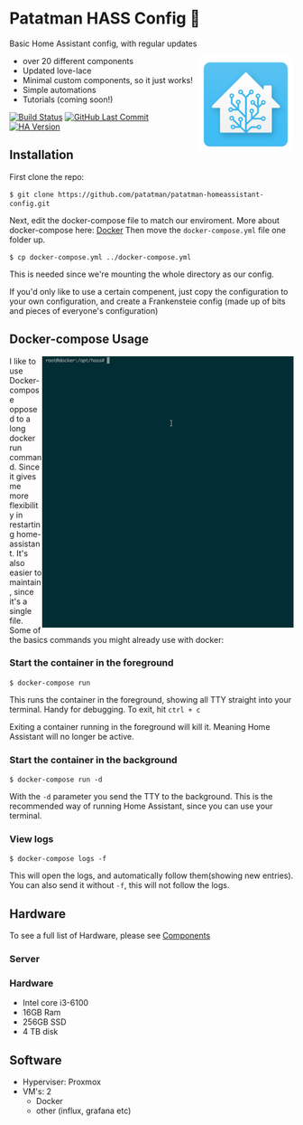 # Patatman HASS Config 🍟

Basic Home Assistant config, with regular updates

<img align="right" src="./.assets/logo.png?raw=true" height="170">

- over 20 different components
- Updated love-lace
- Minimal custom components, so it just works! 
- Simple automations
- Tutorials (coming soon!)

[![Build Status](https://travis-ci.org/patatman/patatman-homeassistant-config.svg?branch=master)](https://travis-ci.org/patatman/patatman-homeassistant-config)
[![GitHub Last Commit](https://img.shields.io/github/last-commit/patatman/patatman-homeassistant-config.svg)](https://img.shields.io/github/last-commit/patatman/patatman-homeassistant-config.svg)
[![HA Version](https://img.shields.io/badge/Home%20Assistant-0.84.6-blue.svg)](https://img.shields.io/badge/Home%20Assistant-0.84.6-blue.svg)

## Installation
First clone the repo: 
```
$ git clone https://github.com/patatman/patatman-homeassistant-config.git
```
Next, edit the docker-compose file to match our enviroment. More about docker-compose here: [Docker](https://www.home-assistant.io/docs/installation/docker/)
Then move the `docker-compose.yml` file one folder up.
```
$ cp docker-compose.yml ../docker-compose.yml
```
This is needed since we're mounting the whole directory as our config.

If you'd only like to use a certain compenent, just copy the configuration to your own configuration, and create a Frankensteie config (made up of bits and pieces of everyone's configuration)

## Docker-compose Usage

<img align="right" src="./.assets/hass-docker-compose.gif?raw=true">

I like to use Docker-compose opposed to a long docker run command. Since it gives me more flexibility in restarting home-assistant. It's also easier to maintain, since it's a single file. 
Some of the basics commands you might already use with docker:
### Start the container in the foreground

```
$ docker-compose run
```   
This runs the container in the foreground, showing all TTY straight into your terminal. Handy for debugging.
To exit, hit `ctrl + c` 
<aside class="notice">
Exiting a container running in the foreground will kill it. Meaning Home Assistant will no longer be active.
</aside>

### Start the container in the background

```
$ docker-compose run -d
```  
With the `-d` parameter you send the TTY to the background. This is the recommended way of running Home Assistant, since you can use your terminal.

### View logs

```
$ docker-compose logs -f
```
This will open the logs, and automatically follow them(showing new entries). 
You can also send it without `-f`, this will not follow the logs. 




## Hardware
To see a full list of Hardware, please see [Components](./components.md)
### Server
 ### Hardware
 - Intel core i3-6100
 - 16GB Ram
 - 256GB SSD
 - 4 TB disk
## Software
 - Hyperviser: Proxmox
 - VM's: 2
   - Docker
   - other (influx, grafana etc)



